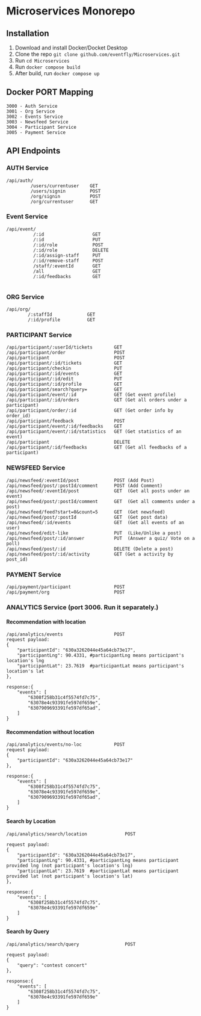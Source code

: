 # Microservices Monorepo

## Installation
1. Download and install Docker/Docket Desktop
2. Clone the repo `git clone github.com/eventfly/Microservices.git`
3. Run `cd Microservices`
4. Run `docker compose build`
5. After build, run `docker compose up`


## Docker PORT Mapping
```
3000 - Auth Service
3001 - Org Service
3002 - Events Service
3003 - Newsfeed Service
3004 - Participant Service
3005 - Payment Service
```

## API Endpoints
### AUTH Service
```
/api/auth/
         /users/currentuser    GET
         /users/signin         POST
         /org/signin           POST
         /org/currentuser      GET
```

### Event Service
```
/api/event/
          /:id                  GET
          /:id                  PUT
          /:id/role             POST
          /:id/role             DELETE
          /:id/assign-staff     PUT
          /:id/remove-staff     POST
          /staff/:eventId       GET
          /all                  GET
          /:id/feedbacks        GET
          
```

### ORG Service
```
/api/org/
        /:staffId             GET
        /:id/profile          GET
```

### PARTICIPANT Service
```
/api/participant/:userId/tickets        GET
/api/participant/order                  POST
/api/participant                        POST
/api/participant/:id/tickets            GET
/api/participant/checkin                PUT
/api/participant/:id/events             GET
/api/participant/:id/edit               PUT
/api/participant/:id/profile            GET
/api/participant/search?query=          GET
/api/participant/event/:id              GET (Get event profile)
/api/participant/:id/orders             GET (Get all orders under a participant)
/api/participant/order/:id              GET (Get order info by order_id)
/api/participant/feedback               POST
/api/participant/event/:id/feedbacks    GET
/api/participant/event/:id/statistics   GET (Get statistics of an event)
/api/participant                        DELETE
/api/participant/:id/feedbacks          GET (Get all feedbacks of a participant)
```

### NEWSFEED Service

```
/api/newsfeed/:eventId/post             POST (Add Post)
/api/newsfeed/post/:postId/comment      POST (Add Comment)
/api/newsfeed/:eventId/post             GET  (Get all posts under an event)
/api/newsfeed/post/:postId/comment      GET  (Get all comments under a post)
/api/newsfeed/feed?start=0&count=5      GET  (Get newsfeed)
/api/newsfeed/post/:postId              GET  (Get post data)
/api/newsfeed/:id/events                GET  (Get all events of an user)
/api/newsfeed/edit-like                 PUT  (Like/Unlike a post)
/api/newsfeed/post/:id/answer           PUT  (Answer a quiz/ Vote on a poll)
/api/newsfeed/post/:id                  DELETE (Delete a post)
/api/newsfeed/post/:id/activity         GET (Get a activity by post_id)
```

### PAYMENT Service
```
/api/payment/participant                POST
/api/payment/org                        POST

```


### ANALYTICS Service (port 3006. Run it separately.)

#### Recommendation with location
```
/api/analytics/events                   POST
request payload:
{
    "participantId": "630a3262044e45a64cb73e17",
    "participantLng": 90.4331, #participantLng means participant's location's lng
    "participantLat": 23.7619  #participantLat means participant's location's lat
},

response:{
    "events": [
        "6308f258b31c4f5574fd7c75",
        "63078e4c93391fe597df659e",
        "6307909693391fe597df65ad",
    ]
}

```


#### Recommendation without location
```
/api/analytics/events/no-loc            POST
request payload:
{
    "participantId": "630a3262044e45a64cb73e17"
},

response:{
    "events": [
        "6308f258b31c4f5574fd7c75",
        "63078e4c93391fe597df659e",
        "6307909693391fe597df65ad",
    ]
}

```

#### Search by Location
```
/api/analytics/search/location              POST

request payload:
{
    "participantId": "630a3262044e45a64cb73e17",
    "participantLng": 90.4331, #participantLng means participant provided lng (not participant's location's lng) 
    "participantLat": 23.7619  #participantLat means participant provided lat (not participant's location's lat)
},

response:{
    "events": [
        "6308f258b31c4f5574fd7c75",
        "63078e4c93391fe597df659e"
    ]
}

```


#### Search by Query
```
/api/analytics/search/query                 POST

request payload:
{
    "query": "contest concert"
},

response:{
    "events": [
        "6308f258b31c4f5574fd7c75",
        "63078e4c93391fe597df659e"
    ]
}

```
